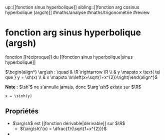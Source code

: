 up::[[fonction sinus hyperbolique]]
sibling::[[fonction arg cosinus hyperbolique (argch)]]
#maths/analyse #maths/trigonométrie #review 
# fonction arg sinus hyperbolique (argsh)
fonction [[réciproque]] du [[fonction sinus hyperbolique|sinus hyperbolique]]

$\begin{align*} \arg\sh : \quad & \R \rightarrow \R \\ & y \mapsto x \text{ tel que } y = \sh(x) \\ & x \mapsto \ln\left(x+\sqrt{1+x^{2}}\right)\end{align*}$

**Note :** $\sh'$ ne s'annulle jamais, donc $\arg \sh$ existe sur $\R$

```desmos-graph
x = \sinh(y)
```

## Propriétés

 - $\arg\sh$ est [[fonction dérivable|dérivable]] sur $\R$
     - $(\arg\sh)'(x) = \dfrac{1}{\sqrt{1+x^{2}}}$
 - 


